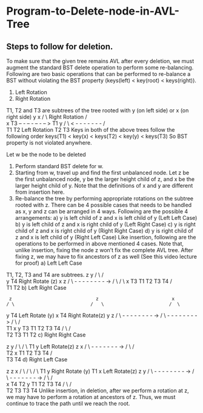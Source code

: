 # Program-to-Delete-node-in-AVL-Tree
## Steps to follow for deletion. 
To make sure that the given tree remains AVL after every deletion, we must augment the standard BST delete operation to perform some re-balancing. Following are two basic operations that can be performed to re-balance a BST without violating the BST property (keys(left) < key(root) < keys(right)). 
1) Left Rotation 
2) Right Rotation 
 

T1, T2 and T3 are subtrees of the tree rooted with y (on left side)
or x (on right side)
                y                               x
               / \     Right Rotation          /  \
              x   T3   – - – - – - – >        T1   y
             / \       < - - - - - - -            / \
            T1  T2     Left Rotation            T2  T3
Keys in both of the above trees follow the following order
      keys(T1) < key(x) < keys(T2) < key(y) < keys(T3)
So BST property is not violated anywhere.
 

 
Let w be the node to be deleted 
1) Perform standard BST delete for w. 
2) Starting from w, travel up and find the first unbalanced node. Let z be the first unbalanced node, y be the larger height child of z, and x be the larger height child of y. Note that the definitions of x and y are different from insertion here. 
3) Re-balance the tree by performing appropriate rotations on the subtree rooted with z. There can be 4 possible cases that needs to be handled as x, y and z can be arranged in 4 ways. Following are the possible 4 arrangements: 
a) y is left child of z and x is left child of y (Left Left Case) 
b) y is left child of z and x is right child of y (Left Right Case) 
c) y is right child of z and x is right child of y (Right Right Case) 
d) y is right child of z and x is left child of y (Right Left Case)
Like insertion, following are the operations to be performed in above mentioned 4 cases. Note that, unlike insertion, fixing the node z won’t fix the complete AVL tree. After fixing z, we may have to fix ancestors of z as well (See this video lecture for proof)
a) Left Left Case 
 

T1, T2, T3 and T4 are subtrees.
         z                                      y 
        / \                                   /   \
       y   T4      Right Rotate (z)          x      z
      / \          - - - - - - - - ->      /  \    /  \ 
     x   T3                               T1  T2  T3  T4
    / \
  T1   T2
b) Left Right Case 
 

     z                               z                           x
    / \                            /   \                        /  \ 
   y   T4  Left Rotate (y)        x    T4  Right Rotate(z)    y      z
  / \      - - - - - - - - ->    /  \      - - - - - - - ->  / \    / \
T1   x                          y    T3                    T1  T2 T3  T4
    / \                        / \
  T2   T3                    T1   T2
c) Right Right Case 
 




  z                                y
 /  \                            /   \ 
T1   y     Left Rotate(z)       z      x
    /  \   - - - - - - - ->    / \    / \
   T2   x                     T1  T2 T3  T4
       / \
     T3  T4
d) Right Left Case 
 

   z                            z                            x
  / \                          / \                          /  \ 
T1   y   Right Rotate (y)    T1   x      Left Rotate(z)   z      y
    / \  - - - - - - - - ->     /  \   - - - - - - - ->  / \    / \
   x   T4                      T2   y                  T1  T2  T3  T4
  / \                              /  \
T2   T3                           T3   T4
Unlike insertion, in deletion, after we perform a rotation at z, we may have to perform a rotation at ancestors of z. Thus, we must continue to trace the path until we reach the root.

